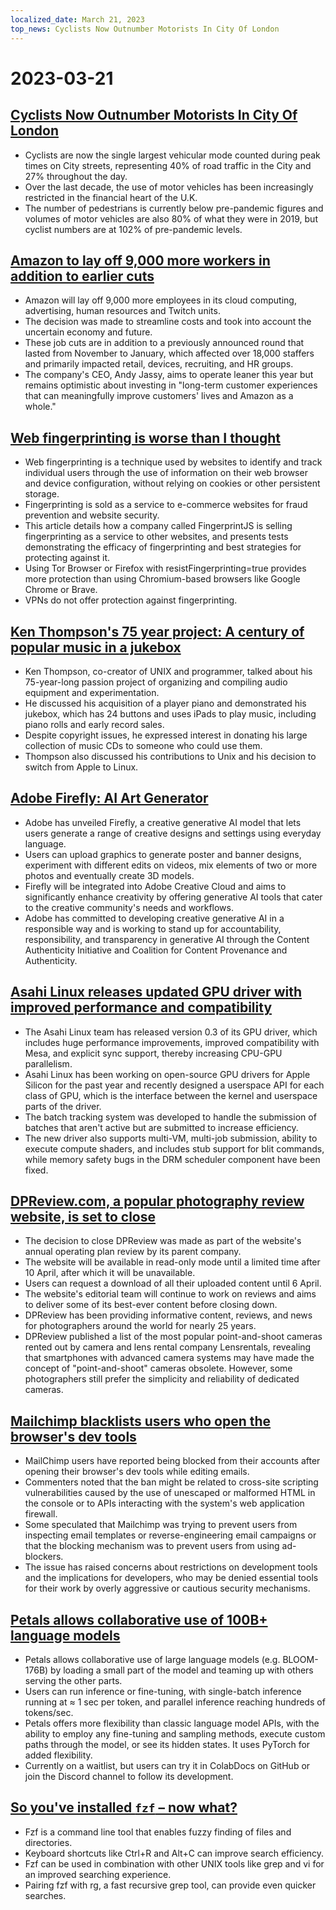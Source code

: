 ```yaml
---
localized_date: March 21, 2023
top_news: Cyclists Now Outnumber Motorists In City Of London
---
```


# 2023-03-21

## [Cyclists Now Outnumber Motorists In City Of London](https://www.forbes.com/sites/carltonreid/2023/03/01/cyclists-now-outnumber-motorists-in-city-of-london/?ref=hackernewsgpt.com)

- Cyclists are now the single largest vehicular mode counted during peak times on City streets, representing 40% of road traffic in the City and 27% throughout the day.
- Over the last decade, the use of motor vehicles has been increasingly restricted in the financial heart of the U.K.
- The number of pedestrians is currently below pre-pandemic figures and volumes of motor vehicles are also 80% of what they were in 2019, but cyclist numbers are at 102% of pre-pandemic levels.

## [Amazon to lay off 9,000 more workers in addition to earlier cuts](https://www.cnbc.com/2023/03/20/amazon-layoffs-company-to-cut-off-9000-more-workers.html?ref=hackernewsgpt.com)

- Amazon will lay off 9,000 more employees in its cloud computing, advertising, human resources and Twitch units.
- The decision was made to streamline costs and took into account the uncertain economy and future.
- These job cuts are in addition to a previously announced round that lasted from November to January, which affected over 18,000 staffers and primarily impacted retail, devices, recruiting, and HR groups.
- The company's CEO, Andy Jassy, aims to operate leaner this year but remains optimistic about investing in "long-term customer experiences that can meaningfully improve customers' lives and Amazon as a whole."

## [Web fingerprinting is worse than I thought](https://www.bitestring.com/posts/2023-03-19-web-fingerprinting-is-worse-than-I-thought.html?ref=hackernewsgpt.com)

- Web fingerprinting is a technique used by websites to identify and track individual users through the use of information on their web browser and device configuration, without relying on cookies or other persistent storage.
- Fingerprinting is sold as a service to e-commerce websites for fraud prevention and website security.
- This article details how a company called FingerprintJS is selling fingerprinting as a service to other websites, and presents tests demonstrating the efficacy of fingerprinting and best strategies for protecting against it.
- Using Tor Browser or Firefox with resistFingerprinting=true provides more protection than using Chromium-based browsers like Google Chrome or Brave.
- VPNs do not offer protection against fingerprinting.

## [Ken Thompson's 75 year project: A century of popular music in a jukebox](https://www.youtube.com/watch?v=kaandEt_pKw&ref=hackernewsgpt.com)

- Ken Thompson, co-creator of UNIX and programmer, talked about his 75-year-long passion project of organizing and compiling audio equipment and experimentation.
- He discussed his acquisition of a player piano and demonstrated his jukebox, which has 24 buttons and uses iPads to play music, including piano rolls and early record sales.
- Despite copyright issues, he expressed interest in donating his large collection of music CDs to someone who could use them.
- Thompson also discussed his contributions to Unix and his decision to switch from Apple to Linux.

## [Adobe Firefly: AI Art Generator](https://www.adobe.com/sensei/generative-ai/firefly.html?ref=hackernewsgpt.com)

- Adobe has unveiled Firefly, a creative generative AI model that lets users generate a range of creative designs and settings using everyday language.
- Users can upload graphics to generate poster and banner designs, experiment with different edits on videos, mix elements of two or more photos and eventually create 3D models.
- Firefly will be integrated into Adobe Creative Cloud and aims to significantly enhance creativity by offering generative AI tools that cater to the creative community's needs and workflows.
- Adobe has committed to developing creative generative AI in a responsible way and is working to stand up for accountability, responsibility, and transparency in generative AI through the Content Authenticity Initiative and Coalition for Content Provenance and Authenticity.

## [Asahi Linux releases updated GPU driver with improved performance and compatibility](https://asahilinux.org/2023/03/road-to-vulkan/?ref=hackernewsgpt.com)

- The Asahi Linux team has released version 0.3 of its GPU driver, which includes huge performance improvements, improved compatibility with Mesa, and explicit sync support, thereby increasing CPU-GPU parallelism.
- Asahi Linux has been working on open-source GPU drivers for Apple Silicon for the past year and recently designed a userspace API for each class of GPU, which is the interface between the kernel and userspace parts of the driver.
- The batch tracking system was developed to handle the submission of batches that aren't active but are submitted to increase efficiency.
- The new driver also supports multi-VM, multi-job submission, ability to execute compute shaders, and includes stub support for blit commands, while memory safety bugs in the DRM scheduler component have been fixed.

## [DPReview.com, a popular photography review website, is set to close](https://www.dpreview.com/news/5901145460/dpreview-com-to-close?ref=hackernewsgpt.com)

- The decision to close DPReview was made as part of the website's annual operating plan review by its parent company.
- The website will be available in read-only mode until a limited time after 10 April, after which it will be unavailable.
- Users can request a download of all their uploaded content until 6 April.
- The website's editorial team will continue to work on reviews and aims to deliver some of its best-ever content before closing down.
- DPReview has been providing informative content, reviews, and news for photographers around the world for nearly 25 years.
- DPReview published a list of the most popular point-and-shoot cameras rented out by camera and lens rental company Lensrentals, revealing that smartphones with advanced camera systems may have made the concept of "point-and-shoot" cameras obsolete. However, some photographers still prefer the simplicity and reliability of dedicated cameras.

## [Mailchimp blacklists users who open the browser's dev tools](http://news.ycombinator.com/item?id=35235732&ref=hackernewsgpt.com)

- MailChimp users have reported being blocked from their accounts after opening their browser's dev tools while editing emails.
- Commenters noted that the ban might be related to cross-site scripting vulnerabilities caused by the use of unescaped or malformed HTML in the console or to APIs interacting with the system's web application firewall.
- Some speculated that Mailchimp was trying to prevent users from inspecting email templates or reverse-engineering email campaigns or that the blocking mechanism was to prevent users from using ad-blockers.
- The issue has raised concerns about restrictions on development tools and the implications for developers, who may be denied essential tools for their work by overly aggressive or cautious security mechanisms.

## [Petals allows collaborative use of 100B+ language models](https://petals.ml/?ref=hackernewsgpt.com)

- Petals allows collaborative use of large language models (e.g. BLOOM-176B) by loading a small part of the model and teaming up with others serving the other parts.
- Users can run inference or fine-tuning, with single-batch inference running at ≈ 1 sec per token, and parallel inference reaching hundreds of tokens/sec.
- Petals offers more flexibility than classic language model APIs, with the ability to employ any fine-tuning and sampling methods, execute custom paths through the model, or see its hidden states. It uses PyTorch for added flexibility.
- Currently on a waitlist, but users can try it in ColabDocs on GitHub or join the Discord channel to follow its development.

## [So you've installed `fzf` – now what?](https://andrew-quinn.me/fzf/?ref=hackernewsgpt.com)

- Fzf is a command line tool that enables fuzzy finding of files and directories.
- Keyboard shortcuts like Ctrl+R and Alt+C can improve search efficiency.
- Fzf can be used in combination with other UNIX tools like grep and vi for an improved searching experience.
- Pairing fzf with rg, a fast recursive grep tool, can provide even quicker searches.
